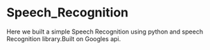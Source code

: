 # Speech_Recognition
Here we built a simple Speech Recognition using python and speech Recognition library.Built on Googles api. 
